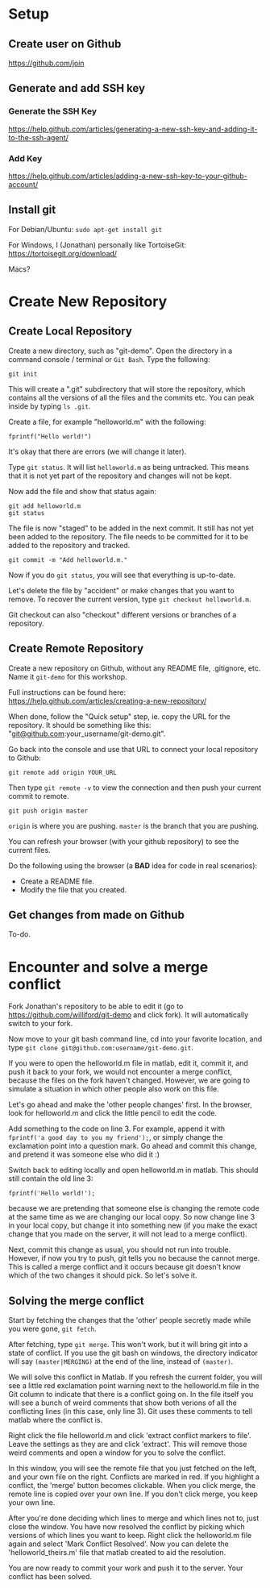 Setup
=====

Create user on Github
---------------------

https://github.com/join

Generate and add SSH key
----------------

### Generate the SSH Key

https://help.github.com/articles/generating-a-new-ssh-key-and-adding-it-to-the-ssh-agent/

### Add Key

https://help.github.com/articles/adding-a-new-ssh-key-to-your-github-account/

Install git
-----------

For Debian/Ubuntu: `sudo apt-get install git`

For Windows, I (Jonathan) personally like TortoiseGit: https://tortoisegit.org/download/

Macs?

Create New Repository
=====================

Create Local Repository
-----------------------

Create a new directory, such as "git-demo". Open the directory in a command console / terminal or `Git Bash`. Type the following:

    git init

This will create a ".git" subdirectory that will store the repository, which contains all the versions of all the files and the commits etc. You can peak inside by typing `ls .git`.

Create a file, for example "helloworld.m" with the following:

    fprintf("Hello world!")
    
It's okay that there are errors (we will change it later).

Type `git status`. It will list `helloworld.m` as being untracked. This means that it is not yet part of the repository and changes will not be kept.

Now add the file and show that status again:

    git add helloworld.m
    git status
    
The file is now "staged" to be added in the next commit. It still has not yet been added to the repository. The file needs to be committed for it to be added to the repository and tracked.

    git commit -m "Add helloworld.m."
    
Now if you do `git status`, you will see that everything is up-to-date.

Let's delete the file by "accident" or make changes that you want to remove. To recover the current version, type `git checkout helloworld.m`.

Git checkout can also "checkout" different versions or branches of a repository.

Create Remote Repository
------------------------

Create a new repository on Github, without any README file, .gitignore, etc. Name it `git-demo` for this workshop.

Full instructions can be found here:
https://help.github.com/articles/creating-a-new-repository/

When done, follow the "Quick setup" step, ie. copy the URL for the repository. It should be something like this: "git@github.com:your_username/git-demo.git".

Go back into the console and use that URL to connect your local repository to Github:

    git remote add origin YOUR_URL

Then type `git remote -v` to view the connection and then push your current commit to remote.

    git push origin master

`origin` is where you are pushing. `master` is the branch that you are pushing.

You can refresh your browser (with your github repository) to see the current files.

Do the following using the browser (a **BAD** idea for code in real scenarios):

* Create a README file.
* Modify the file that you created.

Get changes from made on Github
-------------------------------

To-do.

Encounter and solve a merge conflict
====================================

Fork Jonathan's repository to be able to edit it (go to https://github.com/williford/git-demo and click fork). It will automatically switch to your fork. 

Now move to your git bash command line, cd into your favorite location, and type `git clone git@github.com:username/git-demo.git`. 

If you were to open the helloworld.m file in matlab, edit it, commit it, and push it back to your fork, we would not encounter a merge conflict, because the files on the fork haven't changed. However, we are going to simulate a situation in which other people also work on this file. 

Let's go ahead and make the 'other people changes' first. In the browser, look for helloworld.m and click the little pencil to edit the code. 

Add something to the code on line 3. For example, append it with `fprintf('a good day to you my friend');`, or simply change the exclamation point into a question mark. Go ahead and commit this change, and pretend it was someone else who did it :) 

Switch back to editing locally and open helloworld.m in matlab. This should still contain the old line 3: 

`fprintf('Hello world!');` 

because we are pretending that someone else is changing the remote code at the same time as we are changing our local copy. So now change line 3 in your local copy, but change it into something new (if you make the exact change that you made on the server, it will not lead to a merge conflict). 

Next, commit this change as usual, you should not run into trouble. However, if now you try to push, git tells you no because the cannot merge. This is called a merge conflict and it occurs because git doesn't know which of the two changes it should pick. So let's solve it. 

Solving the merge conflict 
--------------------------

Start by fetching the changes that the 'other' people secretly made while you were gone, `git fetch`. 

After fetching, type `git merge`. This won't work, but it will bring git into a state of conflict. If you use the git bash on windows, the directory indicator will say `(master|MERGING)` at the end of the line, instead of `(master)`.

We will solve this conflict in Matlab. If you refresh the current folder, you will see a little red exclamation point warning next to the helloworld.m file in the Git column to indicate that there is a conflict going on. In the file itself you will see a bunch of weird comments that show both verions of all the conflicting lines (in this case, only line 3). Git uses these comments to tell matlab where the conflict is. 

Right click the file helloworld.m and click 'extract conflict markers to file'. Leave the settings as they are and click 'extract'. This will remove those weird comments and open a window for you to solve the conflict. 

In this window, you will see the remote file that you just fetched on the left, and your own file on the right. Conflicts are marked in red. If you highlight a conflict, the 'merge' button becomes clickable. When you click merge, the remote line is copied over your own line. If you don't click merge, you keep your own line. 

After you're done deciding which lines to merge and which lines not to, just close the window. You have now resolved the conflict by picking which versions of which lines you want to keep. Right click the helloworld.m file again and select 'Mark Conflict Resolved'. Now you can delete the 'helloworld_theirs.m' file that matlab created to aid the resolution. 

You are now ready to commit your work and push it to the server. Your conflict has been solved. 




